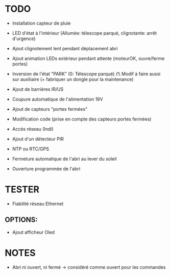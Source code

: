 TODO
====
- Installation capteur de pluie
- LED d'état à l'intérieur (Allumée: télescope parqué, clignotante: arrêt d'urgence)
- Ajout clignotement lent pendant déplacement abri
- Ajout animation LEDs extérieur pendant attente (moteurOK, ouvre/ferme portes)
- Inversion de l'état "PARK" (0: Télescope parqué) /!\ Modif à faire aussi sur auxiliaire (+ fabriquer un dongle pour la maintenance)
- Ajout de barrières IR/US
- Coupure automatique de l'alimentation 19V

- Ajout de capteurs "portes fermées"
- Modification code (prise en compte des capteurs portes fermées)
- Accès réseau (Indi)
- Ajout d'un détecteur PIR

- NTP ou RTC/GPS
- Fermeture automatique de l'abri au lever du soleil
- Ouverture programmée de l'abri


TESTER
======
- Fiabilité réseau Ethernet

OPTIONS:
--------
- Ajout afficheur Oled

NOTES
=====
- Abri ni ouvert, ni fermé -> considéré comme ouvert pour les commandes
